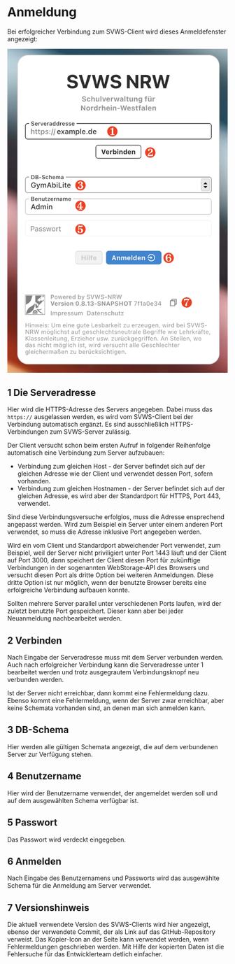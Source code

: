 # Anmeldung

Bei erfolgreicher Verbindung zum SVWS-Client wird dieses Anmeldefenster angezeigt:

![Login-Bildschirm](graphics/login.png)

## 1 Die Serveradresse

Hier wird die HTTPS-Adresse des Servers angegeben. Dabei muss das `https://` ausgelassen werden, es wird vom SVWS-Client bei der Verbindung automatisch ergänzt. Es sind ausschließlich HTTPS-Verbindungen zum SVWS-Server zulässig.

Der Client versucht schon beim ersten Aufruf in folgender Reihenfolge automatisch eine Verbindung zum Server aufzubauen:

+ Verbindung zum gleichen Host - der Server befindet sich auf der gleichen Adresse wie der Client und verwendet dessen Port, sofern vorhanden.
+ Verbindung zum gleichen Hostnamen - der Server befindet sich auf der gleichen Adresse, es wird aber der Standardport für HTTPS, Port 443, verwendet.

Sind diese Verbindungsversuche erfolglos, muss die Adresse ensprechend angepasst werden. Wird zum Beispiel ein Server unter einem anderen Port verwendet, so muss die Adresse inklusive Port angegeben werden.

Wird ein vom Client und Standardport abweichender Port verwendet, zum Beispiel, weil der Server nicht priviligiert unter Port 1443 läuft und der Client auf Port 3000, dann speichert der Client diesen Port für zukünftige Verbindungen in der sogenannten WebStorage-API des Browsers und versucht diesen Port als dritte Option bei weiteren Anmeldungen. Diese dritte Option ist nur möglich, wenn der benutzte Browser bereits eine erfolgreiche Verbindung aufbauen konnte.

Sollten mehrere Server parallel unter verschiedenen Ports laufen, wird der zuletzt benutzte Port gespeichert. Dieser kann aber bei jeder Neuanmeldung nachbearbeitet werden.

## 2 Verbinden
Nach Eingabe der Serveradresse muss mit dem Server verbunden werden. Auch nach erfolgreicher Verbindung kann die Serveradresse unter 1 bearbeitet werden und trotz ausgegrautem Verbindungsknopf neu verbunden werden.

Ist der Server nicht erreichbar, dann kommt eine Fehlermeldung dazu. Ebenso kommt eine Fehlermeldung, wenn der Server zwar erreichbar, aber keine Schemata vorhanden sind, an denen man sich anmelden kann.

## 3 DB-Schema
Hier werden alle gültigen Schemata angezeigt, die auf dem verbundenen Server zur Verfügung stehen.

## 4 Benutzername
Hier wird der Benutzername verwendet, der angemeldet werden soll und auf dem ausgewählten Schema verfügbar ist.

## 5 Passwort
Das Passwort wird verdeckt eingegeben.

## 6 Anmelden
Nach Eingabe des Benutzernamens und Passworts wird das ausgewählte Schema für die Anmeldung am Server verwendet.

## 7 Versionshinweis
Die aktuell verwendete Version des SVWS-Clients wird hier angezeigt, ebenso der verwendete Commit, der als Link auf das GitHub-Repository verweist. Das Kopier-Icon an der Seite kann verwendet werden, wenn Fehlermeldungen geschrieben werden. Mit Hilfe der kopierten Daten ist die Fehlersuche für das Entwicklerteam detlich einfacher.